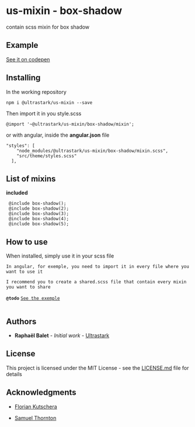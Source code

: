 # us-mixin - box-shadow

contain scss mixin for box shadow

## Example

[See it on codepen](https://codepen.io/rbalet/pen/VgKvyZ)

## Installing

In the working repository

```
npm i @ultrastark/us-mixin --save
```

Then import it in you style.scss

```
@import '~@ultrastark/us-mixin/box-shadow/mixin';
```

or with angular, inside the **angular.json** file

```
"styles": [
    "node_modules/@ultrastark/us-mixin/box-shadow/mixin.scss",
    "src/theme/styles.scss"
  ],
```

## List of mixins

**included**

```
 @include box-shadow();
 @include box-shadow(2);
 @include box-shadow(3);
 @include box-shadow(4);
 @include box-shadow(5);
```

## How to use

When installed, simply use it in your scss file

`In angular, for exemple, you need to import it in every file where you want to use it`

`I recommend you to create a shared.scss file that contain every mixin you want to share`

**`@todo`** [`See the exemple`](https://github.com/rbalet/us-mixin)

```

```

## Authors

- **Raphaël Balet** - _Initial work_ - [Ultrastark](https://ultrastark.ch)

## License

This project is licensed under the MIT License - see the [LICENSE.md](LICENSE.md) file for details

## Acknowledgments

- [Florian Kutschera](https://medium.com/@Florian/freebie-google-material-design-shadow-helper-2a0501295a2d)

- [Samuel Thornton](https://codepen.io/sdthornton/pen/wBZdXq)
